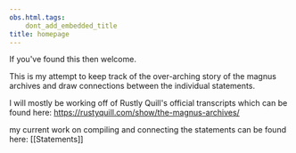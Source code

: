 ```yaml
---
obs.html.tags:
	dont_add_embedded_title
title: homepage
---
```

If you've found this then welcome.

This is my attempt to keep track of the over-arching story of the magnus archives and draw connections between the individual statements.

I will mostly be working off of Rustly Quill's official transcripts which can be found here:
https://rustyquill.com/show/the-magnus-archives/

my current work on compiling and connecting the statements can be found here:
[[Statements]]